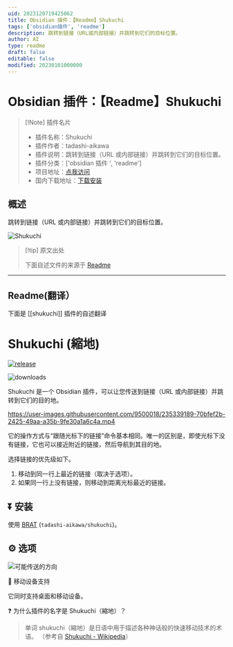 ```yaml
---
uid: 2023120719425062
title: Obsidian 插件：【Readme】Shukuchi
tags: ['obsidian插件', 'readme']
description: 跳转到链接（URL或内部链接）并跳转到它们的目标位置。
author: AI
type: readme
draft: false
editable: false
modified: 20230101000000
---
```


# Obsidian 插件：【Readme】Shukuchi

> [!Note] 插件名片
> - 插件名称：Shukuchi
> - 插件作者：tadashi-aikawa
> - 插件说明：跳转到链接（URL 或内部链接）并跳转到它们的目标位置。
> - 插件分类：['obsidian 插件 ', 'readme']
> - 项目地址：[点我访问](https://github.com/tadashi-aikawa/shukuchi)
> - 国内下载地址：[下载安装](https://pkmer.cn/products/plugin/pluginMarket/?shukuchi)

## 概述

跳转到链接（URL 或内部链接）并跳转到它们的目标位置。

![Shukuchi](https://cdn.pkmer.cn/covers/shukuchi.png!pkmer)

> [!tip] 原文出处
>
>下面自述文件的来源于 [Readme](https://ghproxy.net/https://raw.githubusercontent.com/tadashi-aikawa/shukuchi/master/README.md)
>

---

## Readme(翻译）

下面是 [[shukuchi]] 插件的自述翻译

# Shukuchi (縮地)

[![release](https://img.shields.io/github/release/tadashi-aikawa/shukuchi.svg)](https://github.com/tadashi-aikawa/shukuchi/releases/latest)

![downloads](https://img.shields.io/github/downloads/tadashi-aikawa/shukuchi/total)

Shukuchi 是一个 Obsidian 插件，可以让您传送到链接（URL 或内部链接）并跳转到它们的目的地。

<https://user-images.githubusercontent.com/9500018/235339189-70bfef2b-2425-49aa-a35b-9fe30a1a6c4a.mp4>

它的操作方式与“跟随光标下的链接”命令基本相同。唯一的区别是，即使光标下没有链接，它也可以接近附近的链接，然后导航到其目的地。

选择链接的优先级如下。

1. 移动到同一行上最近的链接（取决于选项）。
2. 如果同一行上没有链接，则移动到距离光标最近的链接。

## ⏬ 安装

使用 [BRAT] (`tadashi-aikawa/shukuchi`)。

## ⚙️ 选项

![可能传送的方向](https://cdn.pkmer.cn/covers/shukuchi_1_2.png!pkmer)

📱 移动设备支持

它同时支持桌面和移动设备。

❓ 为什么插件的名字是 Shukuchi（縮地）？

> 单词 shukuchi（縮地）是日语中用于描述各种神话般的快速移动技术的术语。
> （参考自 [Shukuchi - Wikipedia](https://en.wikipedia.org/wiki/Shukuchi)）

[BRAT]: <https://github.com/TfTHacker/obsidian42-brat>




